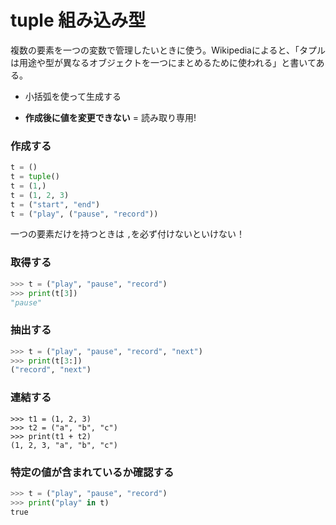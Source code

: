 # tuple 組み込み型

複数の要素を一つの変数で管理したいときに使う。Wikipediaによると、「タプルは用途や型が異なるオブジェクトを一つにまとめるために使われる」と書いてある。

-  小括弧を使って生成する

- **作成後に値を変更できない** = 読み取り専用!



### 作成する

```python
t = ()
t = tuple()
t = (1,)
t = (1, 2, 3)
t = ("start", "end")
t = ("play", ("pause", "record"))
```

一つの要素だけを持つときは `,`を必ず付けないといけない！ 



### 取得する

```python
>>> t = ("play", "pause", "record")
>>> print(t[3])
"pause"
```



### 抽出する

```python
>>> t = ("play", "pause", "record", "next")
>>> print(t[3:])
("record", "next")
```



### 連結する

```
>>> t1 = (1, 2, 3)
>>> t2 = ("a", "b", "c")
>>> print(t1 + t2)
(1, 2, 3, "a", "b", "c")
```



### 特定の値が含まれているか確認する

```python
>>> t = ("play", "pause", "record")
>>> print("play" in t)
true
```

